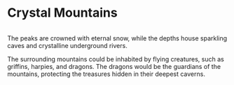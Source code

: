 # Crystal Mountains

<figure><img src="../../../fr/.gitbook/assets/Jeem_Majestic_and_imposing_mountains_formed_of_shimmering_cryst_501933b1-9ff4-49da-a399-9fdb631604eb.png" alt=""><figcaption></figcaption></figure>

The peaks are crowned with eternal snow, while the depths house sparkling caves and crystalline underground rivers.

The surrounding mountains could be inhabited by flying creatures, such as griffins, harpies, and dragons. The dragons would be the guardians of the mountains, protecting the treasures hidden in their deepest caverns.
